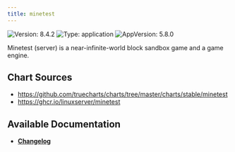 ```yaml
---
title: minetest
---
```


![Version: 8.4.2](https://img.shields.io/badge/Version-8.4.2-informational?style=flat-square) ![Type: application](https://img.shields.io/badge/Type-application-informational?style=flat-square) ![AppVersion: 5.8.0](https://img.shields.io/badge/AppVersion-5.8.0-informational?style=flat-square)

Minetest (server) is a near-infinite-world block sandbox game and a game engine.

## Chart Sources

- https://github.com/truecharts/charts/tree/master/charts/stable/minetest
- https://ghcr.io/linuxserver/minetest

## Available Documentation

- [**Changelog**](./CHANGELOG.md)
